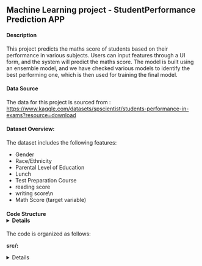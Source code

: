 ## Machine Learning project - StudentPerformance Prediction APP

#### Description
This project predicts the maths score of students based on their performance in various subjects. Users can input features through a UI form, and the system will predict the maths score. The model is built using an ensemble model, and we have checked various models to identify the best performing one, which is then used for training the final model.

#### Data Source
The data for this project is sourced from : https://www.kaggle.com/datasets/spscientist/students-performance-in-exams?resource=download

#### Dataset Overview:
The dataset includes the following features:
- Gender 
- Race/Ethnicity 
- Parental Level of Education 
- Lunch 
- Test Preparation Course 
- reading score
- writing score\n
- Math Score (target variable)

#### Code Structure <details>

The code is organized as follows:

**src/:**<details>
- data_ingestion.py: Loads raw data, splits it into training and testing sets, and saves them for use in the machine learning pipeline.

- data_transformation.py: Preprocesses numerical and categorical features using pipelines, applies transformations to both training and test data, and saves the preprocessing object for future use.

- model_trainer.py: Trains and evaluates various regression models, selects the best-performing model based on R² score, and saves it for future predictions.

**pipeline/:**<details>
prediction.py: Handles the prediction tasks based on the trained model.

**artifacts/:**<details>
 Stores the trained model in .pkl format and the train,test and preprocessed data csv files for deployment.

**app.py:**<details>
The main entry point for the Flask application, running on port 8080.

**Dockerfile:**<details>
Containerizes the application using Docker for easy deployment.

**Github workflows:**<details>
Contains CI/Cd pipeline details 

**requirements.txt:**<details>
Lists the dependencies needed to run the project.

**exception.py**<details>
Defines custom exceptions for error handling in the project.

**logger.py**<details>
Handles logging functionality for tracking events and errors.

**setup.py**<details>
Configures the package setup and installation requirements.

**templates/:**<details>
Contains HTML files for the project’s frontend (e.g., for web applications).

Each folder in the project includes an __init__.py file, marking them as Python packages for modular organization. This allows easy imports of components 

**Run Code**
- python app.py

**GitHub Actions**
- git status
- git add .
- git commit -m 'text'
- git push -u origin main

**Docker Local**
- docker build -t studentperformance-app .
- docker images
- docker run -p 5000:5000 studentperformance-app (when app.py running in 5000 port no)

**Local port**
- http://127.0.0.1:5000/
- http://localhost:5000/

### Deployment Steps
- Docker Build checked
- Github Workflow
- Iam User In AWS
- EC2 Instance
